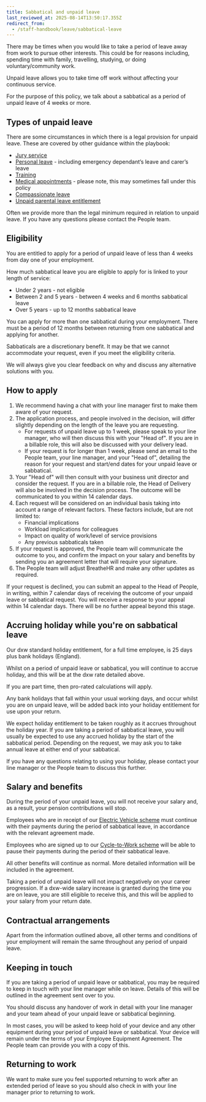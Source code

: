 ```yaml
---
title: Sabbatical and unpaid leave
last_reviewed_at: 2025-08-14T13:50:17.355Z
redirect_from:
  - /staff-handbook/leave/sabbatical-leave
---
```

There may be times when you would like to take a period of leave away from work to pursue other interests. This could be for reasons including, spending time with family, travelling, studying, or doing voluntary/community work.

Unpaid leave allows you to take time off work without affecting your continuous service.

For the purpose of this policy, we talk about a sabbatical as a period of unpaid leave of 4 weeks or more.

## Types of unpaid leave

There are some circumstances in which there is a legal provision for unpaid leave. These are covered by other guidance within the playbook:

* [Jury service](/staff-handbook/leave/jury-service-leave)
* [Personal leave](/staff-handbook/leave/personal-leave) - including emergency dependant’s leave and carer’s leave
* [Training](/staff-handbook/learning-and-development/how-to-use-your-learning-and-development-allowance)
* [Medical appointments](/staff-handbook/leave/medical-appointments) - please note, this may sometimes fall under this policy
* [Compassionate leave](/staff-handbook/leave/compassionate-leave)
* [Unpaid parental leave entitlement](/staff-handbook/policies-and-procedures/parental-leave/unpaid-parental-leave)

Often we provide more than the legal minimum required in relation to unpaid leave. If you have any questions please contact the People team.

## Eligibility

You are entitled to apply for a period of unpaid leave of less than 4 weeks from day one of your employment.

How much sabbatical leave you are eligible to apply for is linked to your length of service:

* Under 2 years - not eligible
* Between 2 and 5 years - between 4 weeks and 6 months sabbatical leave
* Over 5 years - up to 12 months sabbatical leave

You can apply for more than one sabbatical during your employment. There must be a period of 12 months between returning from one sabbatical and applying for another.

Sabbaticals are a discretionary benefit. It may be that we cannot accommodate your request, even if you meet the eligibility criteria.

We will always give you clear feedback on why and discuss any alternative solutions with you.

## How to apply

1. We recommend having a chat with your line manager first to make them aware of your request.
2. The application process, and people involved in the decision, will differ slightly depending on the length of the leave you are requesting.
   * For requests of unpaid leave up to 1 week, please speak to your line manager, who will then discuss this with your "Head of". If you are in a billable role, this will also be discussed with your delivery lead.
   * If your request is for longer than 1 week, please send an email to the People team, your line manager, and your "Head of", detailing the reason for your request and start/end dates for your unpaid leave or sabbatical.
3. Your "Head of" will then consult with your business unit director and consider the request. If you are in a billable role, the Head of Delivery will also be involved in the decision process. The outcome will be communicated to you within 14 calendar days.
4. Each request will be considered on an individual basis taking into account a range of relevant factors. These factors include, but are not limited to:
   * Financial implications
   * Workload implications for colleagues
   * Impact on quality of work/level of service provisions
   * Any previous sabbaticals taken
5. If your request is approved, the People team will communicate the outcome to you, and confirm the impact on your salary and benefits by sending you an agreement letter that will require your signature.
6. The People team will adjust BreatheHR and make any other updates as required. 

If your request is declined, you can submit an appeal to the Head of People, in writing, within 7 calendar days of receiving the outcome of your unpaid leave or sabbatical request. You will receive a response to your appeal within 14 calendar days. There will be no further appeal beyond this stage.

## Accruing holiday while you're on sabbatical leave

Our dxw standard holiday entitlement, for a full time employee, is 25 days plus bank holidays (England). 

Whilst on a period of unpaid leave or sabbatical, you will continue to accrue holiday, and this will be at the dxw rate detailed above.

If you are part time, then pro-rated calculations will apply. 

Any bank holidays that fall within your usual working days, and occur whilst you are on unpaid leave, will be added back into your holiday entitlement for use upon your return.

We expect holiday entitlement to be taken roughly as it accrues throughout the holiday year. If you are taking a period of sabbatical leave, you will usually be expected to use any accrued holiday by the start of the sabbatical period. Depending on the request, we may ask you to take annual leave at either end of your sabbatical.

If you have any questions relating to using your holiday, please contact your line manager or the People team to discuss this further. 

## Salary and benefits

During the period of your unpaid leave, you will not receive your salary and, as a result, your pension contributions will stop.

Employees who are in receipt of our [Electric Vehicle scheme](https://playbook.dxw.com/staff-handbook/pay-pension-and-benefits/benefits/) must continue with their payments during the period of sabbatical leave, in accordance with the relevant agreement made. 

Employees who are signed up to our [Cycle-to-Work scheme](https://playbook.dxw.com/staff-handbook/pay-pension-and-benefits/benefits/) will be able to pause their payments during the period of their sabbatical leave.

All other benefits will continue as normal. More detailed information will be included in the agreement.

Taking a period of unpaid leave will not impact negatively on your career progression. If a dxw-wide salary increase is granted during the time you are on leave, you are still eligible to receive this, and this will be applied to your salary from your return date.

## Contractual arrangements

Apart from the information outlined above, all other terms and conditions of your employment will remain the same throughout any period of unpaid leave. 

## Keeping in touch

If you are taking a period of unpaid leave or sabbatical, you may be required to keep in touch with your line manager while on leave. Details of this will be outlined in the agreement sent over to you.

You should discuss any handover of work in detail with your line manager and your team ahead of your unpaid leave or sabbatical beginning. 

In most cases, you will be asked to keep hold of your device and any other equipment during your period of unpaid leave or sabbatical. Your device will remain under the terms of your Employee Equipment Agreement. The People team can provide you with a copy of this.

## Returning to work

We want to make sure you feel supported returning to work after an extended period of leave so you should also check in with your line manager prior to returning to work.
